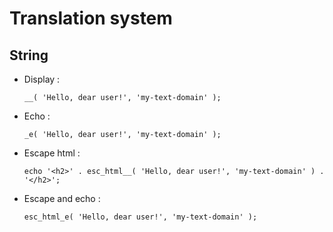 # Translation system

## String

- Display :
  ```
  __( 'Hello, dear user!', 'my-text-domain' );
  ```
- Echo :
  ```
  _e( 'Hello, dear user!', 'my-text-domain' );
  ```
- Escape html :
  ```
  echo '<h2>' . esc_html__( 'Hello, dear user!', 'my-text-domain' ) . '</h2>';
  ```
- Escape and echo :
  ```
  esc_html_e( 'Hello, dear user!', 'my-text-domain' );
  ```
